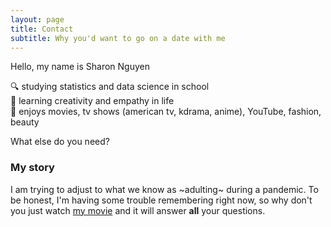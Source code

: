 ```yaml
---
layout: page
title: Contact
subtitle: Why you'd want to go on a date with me
---
```


Hello, my name is Sharon Nguyen

🔍 studying statistics and data science in school  
🌱 learning creativity and empathy in life   
🐳 enjoys movies, tv shows (american tv, kdrama, anime), YouTube, fashion, beauty  

What else do you need?

### My story

I am trying to adjust to what we know as ~adulting~ during a pandemic. 
To be honest, I'm having some trouble remembering right now, so why don't you just watch [my movie](https://en.wikipedia.org/wiki/The_Princess_Bride_%28film%29) and it will answer **all** your questions.
